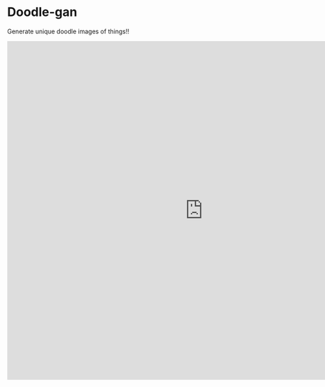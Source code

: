 # Doodle-gan
Generate unique doodle images of things!!
<iframe src="https://github.com/ASH1998/Doodle-gan/blob/master/newframe.html" width="900" height="780" style="border: none;"></iframe>

